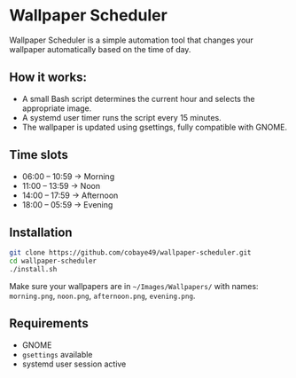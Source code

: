 # Wallpaper Scheduler

Wallpaper Scheduler is a simple automation tool that changes your wallpaper automatically based on the time of day.

## How it works:

- A small Bash script determines the current hour and selects the appropriate image.
- A systemd user timer runs the script every 15 minutes.
- The wallpaper is updated using gsettings, fully compatible with GNOME.

## Time slots

- 06:00 – 10:59 → Morning
- 11:00 – 13:59 → Noon
- 14:00 – 17:59 → Afternoon
- 18:00 – 05:59 → Evening

## Installation

```bash
git clone https://github.com/cobaye49/wallpaper-scheduler.git
cd wallpaper-scheduler
./install.sh
```

Make sure your wallpapers are in `~/Images/Wallpapers/` with names:
`morning.png`, `noon.png`, `afternoon.png`, `evening.png`.

## Requirements

- GNOME
- `gsettings` available
- systemd user session active
